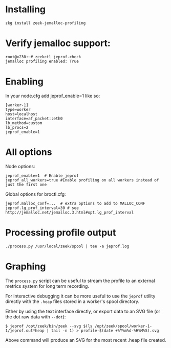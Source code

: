 # Installing

    zkg install zeek-jemalloc-profiling

# Verify jemalloc support:

    root@x230:~# zeekctl jeprof.check
    jemalloc profiling enabled: True

# Enabling

In your node.cfg add jeprof_enable=1 like so:

    [worker-1]
    type=worker
    host=localhost
    interface=af_packet::eth0
    lb_method=custom
    lb_procs=2
    jeprof_enable=1

# All options

Node options:

    jeprof_enable=1  # Enable jeprof
    jeprof_all_workers=true #Enable profiling on all workers instead of just the first one

Global options for broctl.cfg:

    jeprof.malloc_conf=...  # extra options to add to MALLOC_CONF
    jeprof.lg_prof_interval=30 # see http://jemalloc.net/jemalloc.3.html#opt.lg_prof_interval

# Processing profile output

    ./process.py /usr/local/zeek/spool | tee -a jeprof.log

# Graphing

The ``process.py`` script can be useful to stream the profile to an external metrics
system for long term recording.

For interactive debugging it can be more useful to use the ``jeprof`` utility
directly with the ``.heap`` files stored in a worker's spool directory.

Either by using the text interface directly, or export data to an SVG file (or the dot raw data with ``--dot``):

    $ jeprof /opt/zeek/bin/zeek --svg $(ls /opt/zeek/spool/worker-1-1/jeprof.out*heap | tail -n 1) > profile-$(date +%Y%m%d-%H%M%S).svg

Above command will produce an SVG for the most recent .heap file created.
